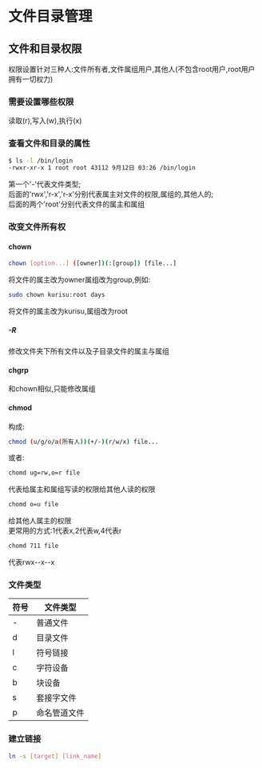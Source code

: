 # 文件目录管理
## 文件和目录权限
权限设置针对三种人:文件所有者,文件属组用户,其他人(不包含root用户,root用户拥有一切权力)
### 需要设置哪些权限
读取(r),写入(w),执行(x)
### 查看文件和目录的属性
```bash
$ ls -l /bin/login
-rwxr-xr-x 1 root root 43112 9月12日 03:26 /bin/login 
```
第一个'-'代表文件类型;\
后面的'rwx','r-x','r-x'分别代表属主对文件的权限,属组的,其他人的;\
后面的两个'root'分别代表文件的属主和属组
### 改变文件所有权
#### chown
```bash
chown [option...] ([owner])(:[group]) [file...]
```
将文件的属主改为owner属组改为group,例如:
```bash
sudo chown kurisu:root days
```
将文件的属主改为kurisu,属组改为root
##### -R
修改文件夹下所有文件以及子目录文件的属主与属组
#### chgrp
和chown相似,只能修改属组
#### chmod
构成:
```bash
chmod (u/g/o/a(所有人))(+/-)(r/w/x) file...
```
或者:
```bash
chomd ug=rw,o=r file
```
代表给属主和属组写读的权限给其他人读的权限
```bash
chomd o=u file
```
给其他人属主的权限\
更常用的方式:1代表x,2代表w,4代表r
```bash
chomd 711 file
```
代表rwx--x--x
### 文件类型
|符号|文件类型|
|----- | ----- |
|-|普通文件 |
|d|目录文件|
|l|符号链接|
|c|字符设备|
|b|块设备|
|s|套接字文件|
|p|命名管道文件|
### 建立链接
```bash
ln -s [target] [link_name]
```

